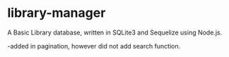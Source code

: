 # library-manager

A Basic Library database, written in SQLite3 and Sequelize using Node.js.

-added in pagination, however did not add search function.
